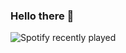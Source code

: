 ### Hello there 👋

![Spotify recently played](https://spotify-recently-played-readme.vercel.app/api?user=21gkotrpjlxzbrv3k37z2y3ni&count=1)
<br>
<!---
![Anurag's GitHub stats](https://github-readme-stats.vercel.app/api?username=axelfrache&show_icons=true&theme=transparent)
-->
